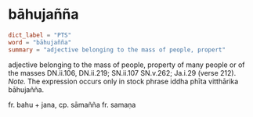 # bāhujañña

``` toml
dict_label = "PTS"
word = "bāhujañña"
summary = "adjective belonging to the mass of people, propert"
```

adjective belonging to the mass of people, property of many people or of the masses DN.ii.106, DN.ii.219; SN.ii.107 SN.v.262; Ja.i.29 (verse 212). *Note.* The expression occurs only in stock phrase iddha phīta vitthārika bāhujañña.

fr. bahu \+ jana, cp. sāmañña fr. samaṇa

